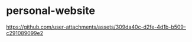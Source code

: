 # personal-website

https://github.com/user-attachments/assets/309da40c-d2fe-4d1b-b509-c291089099e2
